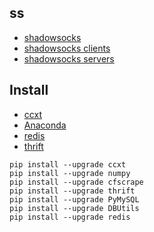## ss

- [shadowsocks](https://github.com/shadowsocks)
- [shadowsocks clients](https://shadowsocks.org/en/download/clients.html)
- [shadowsocks servers](https://shadowsocks.org/en/download/servers.html)

## Install

- [ccxt](https://github.com/ccxt/ccxt)
- [Anaconda](https://www.anaconda.com/)
- [redis](https://redis.io/)
- [thrift](http://thrift.apache.org/)

```shell
pip install --upgrade ccxt
pip install --upgrade numpy
pip install --upgrade cfscrape
pip install --upgrade thrift
pip install --upgrade PyMySQL
pip install --upgrade DBUtils
pip install --upgrade redis
```
